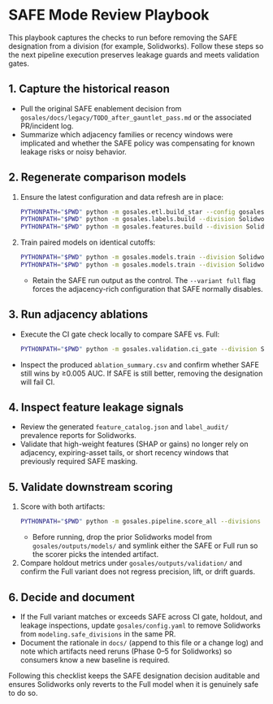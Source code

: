 # SAFE Mode Review Playbook

This playbook captures the checks to run before removing the SAFE designation from a division (for example, Solidworks). Follow these steps so the next pipeline execution preserves leakage guards and meets validation gates.

## 1. Capture the historical reason
- Pull the original SAFE enablement decision from `gosales/docs/legacy/TODO_after_gauntlet_pass.md` or the associated PR/incident log.
- Summarize which adjacency families or recency windows were implicated and whether the SAFE policy was compensating for known leakage risks or noisy behavior.

## 2. Regenerate comparison models
1. Ensure the latest configuration and data refresh are in place:
   ```bash
   PYTHONPATH="$PWD" python -m gosales.etl.build_star --config gosales/config.yaml --rebuild
   PYTHONPATH="$PWD" python -m gosales.labels.build --division Solidworks --config gosales/config.yaml
   PYTHONPATH="$PWD" python -m gosales.features.build --division Solidworks --config gosales/config.yaml
   ```
2. Train paired models on identical cutoffs:
   ```bash
   PYTHONPATH="$PWD" python -m gosales.models.train --division Solidworks --config gosales/config.yaml --safe-mode
   PYTHONPATH="$PWD" python -m gosales.models.train --division Solidworks --config gosales/config.yaml --variant full
   ```
   - Retain the SAFE run output as the control. The `--variant full` flag forces the adjacency-rich configuration that SAFE normally disables.

## 3. Run adjacency ablations
- Execute the CI gate check locally to compare SAFE vs. Full:
  ```bash
  PYTHONPATH="$PWD" python -m gosales.validation.ci_gate --division Solidworks --config gosales/config.yaml --compare safe,full
  ```
- Inspect the produced `ablation_summary.csv` and confirm whether SAFE still wins by ≥0.005 AUC. If SAFE is still better, removing the designation will fail CI.

## 4. Inspect feature leakage signals
- Review the generated `feature_catalog.json` and `label_audit/` prevalence reports for Solidworks.
- Validate that high-weight features (SHAP or gains) no longer rely on adjacency, expiring-asset tails, or short recency windows that previously required SAFE masking.

## 5. Validate downstream scoring
1. Score with both artifacts:
   ```bash
   PYTHONPATH="$PWD" python -m gosales.pipeline.score_all --divisions Solidworks --config gosales/config.yaml --skip-train
   ```
   - Before running, drop the prior Solidworks model from `gosales/outputs/models/` and symlink either the SAFE or Full run so the scorer picks the intended artifact.
2. Compare holdout metrics under `gosales/outputs/validation/` and confirm the Full variant does not regress precision, lift, or drift guards.

## 6. Decide and document
- If the Full variant matches or exceeds SAFE across CI gate, holdout, and leakage inspections, update `gosales/config.yaml` to remove Solidworks from `modeling.safe_divisions` in the same PR.
- Document the rationale in `docs/` (append to this file or a change log) and note which artifacts need reruns (Phase 0–5 for Solidworks) so consumers know a new baseline is required.

Following this checklist keeps the SAFE designation decision auditable and ensures Solidworks only reverts to the Full model when it is genuinely safe to do so.

